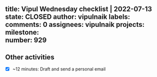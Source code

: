 title:	Vipul Wednesday checklist | 2022-07-13
state:	CLOSED
author:	vipulnaik
labels:	
comments:	0
assignees:	vipulnaik
projects:	
milestone:	
number:	929
--
## Other activities

- [x] ~12 minutes: Draft and send a personal email
